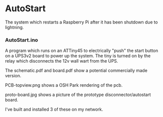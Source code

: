 # AutoStart
The system which restarts a Raspberry Pi after it has been shutdown due to lightning.

### AutoStart.ino
A program which runs on an ATTiny45 to electrically "push" the start button on a UPS3v2 board to power up the system. The tiny is turned on by the relay which disconnects the 12v wall wart from the UPS.

The schematic.pdf and board.pdf show a potential commercially made version.

PCB-topview.png shows a OSH Park rendering of the pcb.

proto-board.jpg shows a picture of the prototype disconnector/autostart board.

I've built and installed 3 of these on my network.
